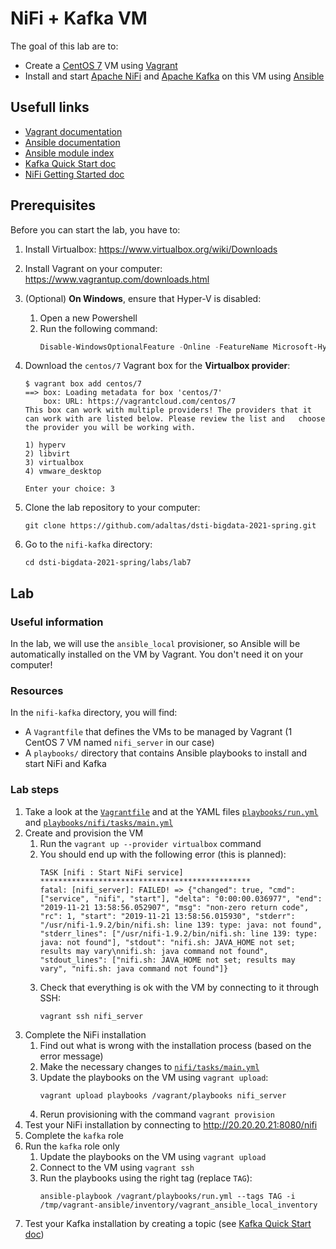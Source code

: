 # NiFi + Kafka VM

The goal of this lab are to:

- Create a [CentOS 7](https://wiki.centos.org/) VM using [Vagrant](https://www.vagrantup.com/)
- Install and start [Apache NiFi](http://nifi.apache.org/) and [Apache Kafka](http://kafka.apache.org/) on this VM using [Ansible](https://www.ansible.com/)

## Usefull links

- [Vagrant documentation](https://www.vagrantup.com/docs/)
- [Ansible documentation](https://docs.ansible.com/ansible/latest/index.html)
- [Ansible module index](https://docs.ansible.com/ansible/latest/modules/modules_by_category.html)
- [Kafka Quick Start doc](http://kafka.apache.org/21/documentation.html#quickstart)
- [NiFi Getting Started doc](https://nifi.apache.org/docs/nifi-docs/html/getting-started.html)

## Prerequisites

Before you can start the lab, you have to:

1. Install Virtualbox: https://www.virtualbox.org/wiki/Downloads
2. Install Vagrant on your computer: https://www.vagrantup.com/downloads.html
3. (Optional) **On Windows**, ensure that Hyper-V is disabled:
   1. Open a new Powershell
   2. Run the following command:
      ```powershell
      Disable-WindowsOptionalFeature -Online -FeatureName Microsoft-Hyper-V-All
      ```
4. Download the `centos/7` Vagrant box for the **Virtualbox provider**:

   ```shell
   $ vagrant box add centos/7
   ==> box: Loading metadata for box 'centos/7'
       box: URL: https://vagrantcloud.com/centos/7
   This box can work with multiple providers! The providers that it
   can work with are listed below. Please review the list and   choose
   the provider you will be working with.

   1) hyperv
   2) libvirt
   3) virtualbox
   4) vmware_desktop

   Enter your choice: 3
   ```

5. Clone the lab repository to your computer:
   ```
   git clone https://github.com/adaltas/dsti-bigdata-2021-spring.git
   ```
6. Go to the `nifi-kafka` directory:
   ```
   cd dsti-bigdata-2021-spring/labs/lab7
   ```

## Lab

### Useful information

In the lab, we will use the `ansible_local` provisioner, so Ansible will be automatically installed on the VM by Vagrant. You don't need it on your computer!

### Resources

In the `nifi-kafka` directory, you will find:

- A `Vagrantfile` that defines the VMs to be managed by Vagrant (1 CentOS 7 VM named `nifi_server` in our case)
- A `playbooks/` directory that contains Ansible playbooks to install and start NiFi and Kafka

### Lab steps

1. Take a look at the [`Vagrantfile`](Vagrantfile) and at the YAML files [`playbooks/run.yml`](playbooks/run.yml) and [`playbooks/nifi/tasks/main.yml`](playbooks/roles/nifi/tasks/main.yml)
2. Create and provision the VM
   1. Run the `vagrant up --provider virtualbox` command
   2. You should end up with the following error (this is planned):
      ```shell
      TASK [nifi : Start NiFi service] ***********************************************
      fatal: [nifi_server]: FAILED! => {"changed": true, "cmd": ["service", "nifi", "start"], "delta": "0:00:00.036977", "end": "2019-11-21 13:58:56.052907", "msg": "non-zero return code", "rc": 1, "start": "2019-11-21 13:58:56.015930", "stderr": "/usr/nifi-1.9.2/bin/nifi.sh: line 139: type: java: not found", "stderr_lines": ["/usr/nifi-1.9.2/bin/nifi.sh: line 139: type: java: not found"], "stdout": "nifi.sh: JAVA_HOME not set; results may vary\nnifi.sh: java command not found", "stdout_lines": ["nifi.sh: JAVA_HOME not set; results may vary", "nifi.sh: java command not found"]}
      ```
   3. Check that everything is ok with the VM by connecting to it through SSH:
      ```
      vagrant ssh nifi_server
      ```
3. Complete the NiFi installation
   1. Find out what is wrong with the installation process (based on the error message)
   2. Make the necessary changes to [`nifi/tasks/main.yml`](playbooks/roles/nifi/tasks/main.yml)
   3. Update the playbooks on the VM using `vagrant upload`:
      ```
      vagrant upload playbooks /vagrant/playbooks nifi_server
      ```
   4. Rerun provisioning with the command `vagrant provision`
4. Test your NiFi installation by connecting to http://20.20.20.21:8080/nifi
5. Complete the `kafka` role
6. Run the `kafka` role only
   1. Update the playbooks on the VM using `vagrant upload`
   2. Connect to the VM using `vagrant ssh`
   3. Run the playbooks using the right tag (replace `TAG`):
      ```
      ansible-playbook /vagrant/playbooks/run.yml --tags TAG -i /tmp/vagrant-ansible/inventory/vagrant_ansible_local_inventory
      ```
7. Test your Kafka installation by creating a topic (see [Kafka Quick Start doc](http://kafka.apache.org/21/documentation.html#quickstart))
